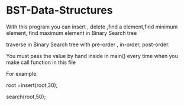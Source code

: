 # BST-Data-Structures
With this program you can insert , delete ,find a element,find minimum element, find maximum element in Binary Search tree 

traverse in Binary Search tree  with pre-order , in-order, post-order.

You must pass the value by hand inside in main() every time when you make call function in this file

For example:

root =insert(root,30);

search(root,50);
